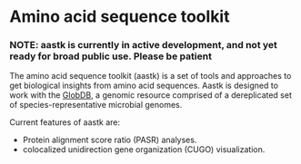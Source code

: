 # Amino acid sequence toolkit

### NOTE: aastk is currently in active development, and not yet ready for broad public use. Please be patient

The amino acid sequence toolkit (aastk) is a set of tools and approaches to get biological insights from amino acid sequences. Aastk is designed to work with the [GlobDB](https://globdb.org/), a genomic resource comprised of a dereplicated set of species-representative microbial genomes.

Current features of aastk are:
- Protein alignment score ratio (PASR) analyses.
- colocalized unidirection gene organization (CUGO) visualization.

